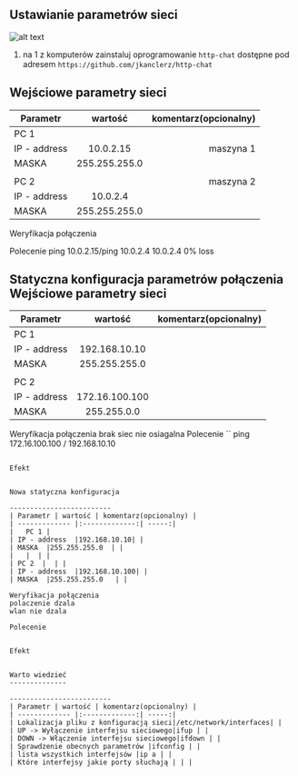 Ustawianie parametrów sieci
---------------------------

![alt text][network]

[network]: ./network.png "Logo Title Text 2"

1. na 1 z komputerów zainstaluj oprogramowanie ``http-chat`` dostępne pod adresem ``https://github.com/jkanclerz/http-chat``

Wejściowe parametry sieci
-------------------------
| Parametr | wartość | komentarz(opcionalny) |
| ------------- |:-------------:| -----:|
|   PC 1 |  
| IP - address  |10.0.2.15|maszyna 1 |
| MASKA  |255.255.255.0| |
|   |  | |
| PC 2  ||maszyna 2 |
| IP - address  |10.0.2.4
| MASKA  |255.255.255.0| |

Weryfikacja połączenia

Polecenie
ping 10.0.2.15/ping 10.0.2.4
10.0.2.4
0% loss


Statyczna konfiguracja parametrów połączenia
Wejściowe parametry sieci
-------------------------
| Parametr | wartość | komentarz(opcionalny) |
| ------------- |:-------------:| -----:|
|   PC 1 |  
| IP - address  | 192.168.10.10 | |
| MASKA  | 255.255.255.0 | |
|   |  | |
| PC 2  |  | |
| IP - address  | 172.16.100.100 | |
| MASKA  | 255.255.0.0 | |

Weryfikacja połączenia
brak siec nie osiagalna 
Polecenie
``
ping 172.16.100.100 / 192.168.10.10
```

Efekt
```
```

Nowa statyczna konfiguracja 

-------------------------
| Parametr | wartość | komentarz(opcionalny) |
| ------------- |:-------------:| -----:|
|   PC 1 |  
| IP - address  |192.168.10.10| |
| MASKA  |255.255.255.0  | |
|   |  | |
| PC 2  |  | |
| IP - address  |192.168.10.100| |
| MASKA  |255.255.255.0   | |

Weryfikacja połączenia
polaczenie dzala
wlan nie dzala

Polecenie
```
```

Efekt
```
```

Warto wiedzieć
--------------

-------------------------
| Parametr | wartość | komentarz(opcionalny) |
| ------------- |:-------------:| -----:|
| Lokalizacja pliku z konfiguracją sieci|/etc/network/interfaces| |
| UP -> Wyłączenie interfejsu sieciowego|ifup | |
| DOWN -> Włączenie interfejsu sieciowego|ifdown | |
| Sprawdzenie obecnych parametrów |ifconfig | |
| lista wszystkich interfejsów |ip a | |
| Które interfejsy jakie porty słuchają | | |

